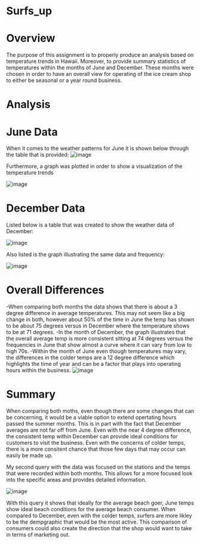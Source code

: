 # Surfs_up

# Overview
  The purpose of this assignment is to properly produce an analysis based on temperature trends in Hawaii. Moreover, to provide summary statistics 
  of temperatures within the months of June and December. These months were chosen in order to have an overall view for operating of the ice cream shop
  to either be seasonal or a year round business. 
  
# Analysis
  # June Data
  When it comes to the weather patterns for June it is shown below through the table that is provided:
  ![image](https://user-images.githubusercontent.com/101299252/173252502-e8522d0a-05d7-49d2-84d3-f622d99d3a1c.png)
 
 Furthermore, a graph was plotted in order to show a visualization of the temperature trends
 
 ![image](https://user-images.githubusercontent.com/101299252/173252548-2384c489-d351-43a3-8f1d-4816f0fd496c.png)

  # December Data
  Listed below is a table that was created to show the weather data of December:
 
 ![image](https://user-images.githubusercontent.com/101299252/173252590-cb16d316-ff99-4e0c-be4d-df7889d60203.png)
 
 Also listed is the graph illustrating the same data and frequency:
 
 ![image](https://user-images.githubusercontent.com/101299252/173252628-e2622d88-bb84-4eab-8964-a86f5537ce71.png)

  # Overall Differences
  -When comparing both months the data shows that there is about a 3 degree difference in average temperatures. This may not seem like a big change in both, however
  about 50% of the time in June the temp has shown to be about 75 degrees versus in December where the temperature shows to be at 71 degrees. 
  -In the month of December, the graph illustrates that the overall average temp is more consistent sitting at 74 degrees versus the frequencies in June that show almost 
  a curve where it can vary from low to high 70s.
  -Within the month of June even though temperatures may vary, the differences in the colder temps are a 12 degree difference which highlights the time of year and 
  can be a factor that plays into operating hours within the business.
  ![image](https://user-images.githubusercontent.com/101299252/173252891-e6a5d1ac-2314-4f0f-b8cb-91ac619c19ad.png)

 # Summary
  When comparing both moths, even though there are some changes that can be concerning, it would be a viable option to extend opertating hours passed the summer 
  months.
  This is in part with the fact that December averages are not far off from June. Even with the near 4 degree difference, the consistent temp within December can 
  provide ideal conditions for customers to visit the business. Even with the concerns of colder temps, there is a more consitent chance that those few days that may 
  occur can easily be made up.
 
  My second query with the data was focused on the stations and the temps that were recorded within both months. This allows for a more focused look into the specific 
  areas and provides detailed information. 
  
  ![image](https://user-images.githubusercontent.com/101299252/173253110-d4feff37-9e50-40f4-a9b6-8edf31965e63.png)
  
  With this query it shows that ideally for the average beach goer, June temps show ideal beach conditions for the average beach consumer. When compared to December,
  even with the colder temps, surfers are more likley to be the dempgraphic that would be the most active. This comparison of consumers could also create the direction 
  that the shop would want to take in terms of marketing out. 
